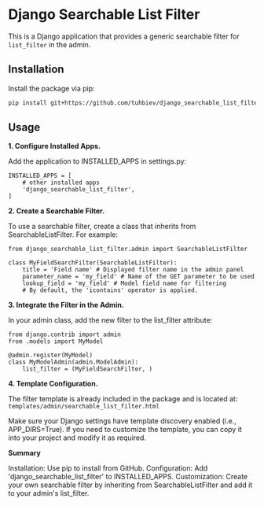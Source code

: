 # Django Searchable List Filter

This is a Django application that provides a generic searchable filter for `list_filter` in the admin.

## Installation

Install the package via pip:

```bash
pip install git+https://github.com/tuhbiev/django_searchable_list_filter
```

## Usage 

**1. Configure Installed Apps.**

Add the application to INSTALLED_APPS in settings.py:
```
INSTALLED_APPS = [
    # other installed apps
    'django_searchable_list_filter',
]
```

**2. Create a Searchable Filter.**

To use a searchable filter, create a class that inherits from SearchableListFilter. For example:

```
from django_searchable_list_filter.admin import SearchableListFilter

class MyFieldSearchFilter(SearchableListFilter):
    title = 'Field name' # Displayed filter name in the admin panel
    parameter_name = 'my_field' # Name of the GET parameter to be used
    lookup_field = 'my_field' # Model field name for filtering
    # By default, the 'icontains' operator is applied. 
```

**3. Integrate the Filter in the Admin.**

In your admin class, add the new filter to the list_filter attribute:

```
from django.contrib import admin
from .models import MyModel

@admin.register(MyModel)
class MyModelAdmin(admin.ModelAdmin):
    list_filter = (MyFieldSearchFilter, )
```

**4. Template Configuration.**

The filter template is already included in the package and is located at:
`templates/admin/searchable_list_filter.html`

Make sure your Django settings have template discovery enabled (i.e., APP_DIRS=True).
If you need to customize the template, you can copy it into your project and modify it as required.

**Summary**

Installation: Use pip to install from GitHub.
Configuration: Add 'django_searchable_list_filter' to INSTALLED_APPS.
Customization:
Create your own searchable filter by inheriting from SearchableListFilter and add it to your admin's list_filter.